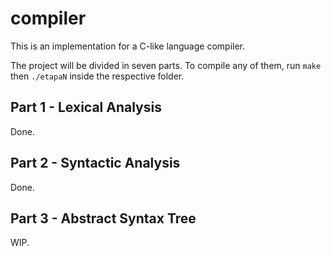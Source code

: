 # compiler
This is an implementation for a C-like language compiler. 

The project will be divided in seven parts. To compile any of them, run `make` then `./etapaN` inside the respective folder.

## Part 1 - Lexical Analysis
Done.

## Part 2 - Syntactic Analysis
Done.

## Part 3 - Abstract Syntax Tree
WIP.
